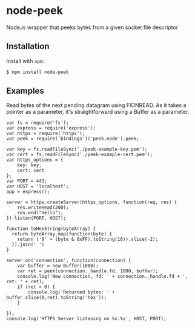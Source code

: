 node-peek
==========

NodeJs wrapper that peeks bytes from a given socket file descriptor

Installation
------------

Install with `npm`:

``` bash
$ npm install node-peek
```

Examples
--------

Read bytes of the next pending datagram using FIONREAD.
As it takes a pointer as a parameter, it's straightforward using a Buffer as a parameter.

```
var fs = require('fs');
var express = require('express');
var https = require('https');
var peek = require('bindings')('peek.node').peek;

var key = fs.readFileSync('./peek-example-key.pem');
var cert = fs.readFileSync('./peek-example-cert.pem');
var https_options = {
    key: key,
    cert: cert
};
var PORT = 443;
var HOST = 'localhost';
app = express();

server = https.createServer(https_options, function(req, res) {
    res.writeHead(200);
    res.end("Hello");
}).listen(PORT, HOST);

function toHexString(byteArray) {
  return byteArray.map(function(byte) {
    return ('0' + (byte & 0xFF).toString(16)).slice(-2);
  }).join(' ')
}

server.on('connection', function(connection) {
    var buffer = new Buffer(1000);
    var ret = peek(connection._handle.fd, 1000, buffer);
    console.log('New connection, fd: ' + connection._handle.fd + ', ret: ' + ret);
    if (ret > 0) {
        console.log('Returned bytes: ' + buffer.slice(0,ret).toString('hex'));
    }

});
console.log('HTTPS Server listening on %s:%s', HOST, PORT);
```
